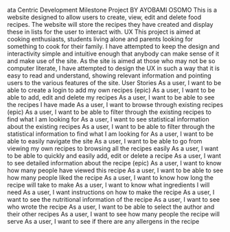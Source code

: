 ata Centric Development Milestone Project
BY AYOBAMI OSOMO
This is a website designed to allow users to create, view, edit and delete food recipes. The website will store the recipes they have created and display these in lists for the user to interact with.
UX
This project is aimed at cooking enthusiasts, students living alone and parents looking for something to cook for their family. I have attempted to keep the design and interactivity simple and intuitive enough that anybody can make sense of it and make use of the site. As the site is aimed at those who may not be so computer literate, I have attempted to design the UX in such a way that it is easy to read and understand, showing relevant information and pointing users to the various features of the site.
User Stories
As a user, I want to be able to create a login to add my own recipes (epic)
As a user, I want to be able to add, edit and delete my recipes
As a user, I want to be able to see the recipes I have made
As a user, I want to browse through existing recipes (epic)
As a user, I want to be able to filter through the existing recipes to find what I am looking for
As a user, I want to see statistical information about the existing recipes
As a user, I want to be able to filter through the statistical information to find what I am looking for
As a user, I want to be able to easily navigate the site
As a user, I want to be able to go from viewing my own recipes to browsing all the recipes easily
As a user, I want to be able to quickly and easily add, edit or delete a recipe
As a user, I want to see detailed information about the recipe (epic)
As a user, I want to know how many people have viewed this recipe
As a user, I want to be able to see how many people liked the recipe
As a user, I want to know how long the recipe will take to make
As a user, I want to know what ingredients I will need
As a user, I want instructions on how to make the recipe
As a user, I want to see the nutritional information of the recipe
As a user, I want to see who wrote the recipe
As a user, I want to be able to select the author and their other recipes
As a user, I want to see how many people the recipe will serve
As a user, I want to see if there are any allergens in the recipe
